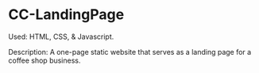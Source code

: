 # CC-LandingPage
Used: HTML, CSS, & Javascript.

Description: A one-page static website that serves as a landing page for a coffee shop business.
